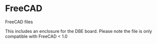 # FreeCAD
FreeCAD files

This includes an enclosure for the DBE board. Please note the file is only compatible with FreeCAD < 1.0
